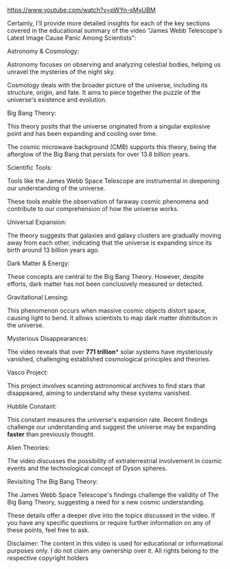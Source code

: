 https://www.youtube.com/watch?v=pWYn-sMyUBM

Certainly, I'll provide more detailed insights for each of the key sections covered in the educational summary of the video "James Webb Telescope's Latest Image Cause Panic Among Scientists":

Astronomy & Cosmology:

Astronomy focuses on observing and analyzing celestial bodies, helping us unravel the mysteries of the night sky.

Cosmology deals with the broader picture of the universe, including its structure, origin, and fate. It aims to piece together the puzzle of the universe's existence and evolution.

Big Bang Theory:

This theory posits that the universe originated from a singular explosive point and has been expanding and cooling over time.

The cosmic microwave background (CMB) supports this theory, being the afterglow of the Big Bang that persists for over 13.8 billion years.

Scientific Tools:

Tools like the James Webb Space Telescope are instrumental in deepening our understanding of the universe.

These tools enable the observation of faraway cosmic phenomena and contribute to our comprehension of how the universe works.

Universal Expansion:

The theory suggests that galaxies and galaxy clusters are gradually moving away from each other, indicating that the universe is expanding since its birth around 13 billion years ago.

Dark Matter & Energy:

These concepts are central to the Big Bang Theory. However, despite efforts, dark matter has not been conclusively measured or detected.

Gravitational Lensing:

This phenomenon occurs when massive cosmic objects distort space, causing light to bend. It allows scientists to map dark matter distribution in the universe.

Mysterious Disappearances:

The video reveals that over **771 trillion*** solar systems</bold> have mysteriously vanished, challenging established cosmological principles and theories.

Vasco Project:

This project involves scanning astronomical archives to find stars that disappeared, aiming to understand why these systems vanished.

Hubble Constant:

This constant measures the universe's expansion rate. Recent findings challenge our understanding and suggest the universe may be expanding **faster** than previously thought.

Alien Theories:

The video discusses the possibility of extraterrestrial involvement in cosmic events and the technological concept of Dyson spheres.

Revisiting The Big Bang Theory:

The James Webb Space Telescope's findings challenge the validity of The Big Bang Theory, suggesting a need for a new cosmic understanding.

These details offer a deeper dive into the topics discussed in the video. If you have any specific questions or require further information on any of these points, feel free to ask.

Disclaimer: The content in this video is used for educational or informational purposes only. I do not claim any ownership over it. All rights belong to the respective copyright holders
